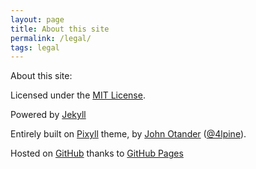 ```yaml
---
layout: page
title: About this site
permalink: /legal/
tags: legal
---
```


About this site:

Licensed under the [MIT License](http://opensource.org/licenses/MIT).

Powered by [Jekyll](http://jekyllrb.com/ "Jekyll")

Entirely built on [Pixyll](http://pixyll.com/ "Pixyll") theme, by [John Otander](http://johnotander.com) ([@4lpine](https://twitter.com/4lpine)).

Hosted on [GitHub](http://github.com/underscorenico/underscorenico.github.io "This site hosted on GitHub") thanks to [GitHub Pages](http://pages.github.com/ "GitHub Pages")
